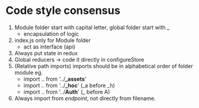 # Code style consensus

1. Module folder start with capital letter, global folder start with _
    - encapsulation of logic
1. index.js only for Module folder
    - act as interface (api)
1. Always put state in redux
1. Global reducers -> code it directly in configureStore
1. (Relative path imports) imports should be in alphabetical order of folder module eg.
    - import .. from '../**_assets**'
    - import .. from '../**_hoc**' (_a before _h)
    - import .. from '../**Auth**' (_ before A)
1. Always import from _endpoint_, not directly from filename.